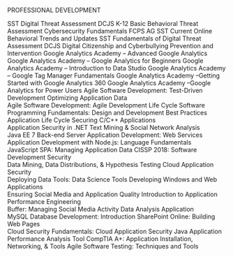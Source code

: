 PROFESSIONAL DEVELOPMENT

SST Digital Threat Assessment 	DCJS K-12 Basic Behavioral Threat Assessment 
Cybersecurity Fundamentals FCPS AG	SST Current Online Behavioral Trends and Updates
SST Fundamentals of Digital Threat Assessment 	DCJS Digital Citizenship and Cyberbullying Prevention and Intervention 
Google Analytics Academy – Advanced Google Analytics	Google Analytics Academy – Google Analytics for Beginners
Google Analytics Academy – Introduction to Data Studio	Google Analytics Academy – Google Tag Manager Fundamentals 
Google Analytics Academy –Getting Started with Google Analytics 360	Google Analytics Academy –Google Analytics for Power Users
Agile Software Development: Test-Driven Development                                                                                               	Optimizing Application Data                                                                                                                                           
Agile Software Development: Agile Development Life Cycle                                                                                       	Software Programming Fundamentals: Design and Development Best Practices                                                          
Application Life Cycle                                                                                                                                                     	Securing C/C++ Applications                                                                                                                                          
Application Security in .NET                                                                                                                                           	Text Mining & Social Network Analysis                                                                                                                        
Java EE 7 Back-end Server Application Development: Web Services                                                                          	Application Development with Node.js: Language Fundamentals                                                                                 
JavaScript SPA: Managing Application Data                                                                                                                 	CISSP 2018: Software Development Security                                                                                                                
Data Mining, Data Distributions, & Hypothesis Testing                                                                                                 	Cloud Application Security                                                                                                                                             
Deploying Data Tools: Data Science Tools                                                                                                                     	Developing Windows and Web Applications                                                                                                                 
Ensuring Social Media and Application Quality                                                                                                             	Introduction to Application Performance Engineering                                                                                                   
Buffer: Managing Social Media Activity                                                                                                                         	Data Analysis Application                                                                                                                                               
MySQL Database Development: Introduction                                                                                                                 	SharePoint Online: Building Web Pages                                                                                                                          
Cloud Security Fundamentals: Cloud Application Security	Java Application Performance Analysis Tool
CompTIA A+: Application Installation, Networking, & Tools	Agile Software Testing: Techniques and Tools
	
